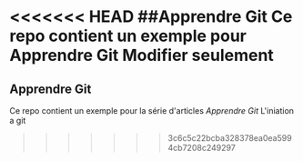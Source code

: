 <<<<<<< HEAD
##Apprendre Git
Ce repo contient un exemple pour Apprendre Git
Modifier seulement
=======
## Apprendre Git
Ce repo contient un exemple pour la série d'articles *Apprendre Git*
L'iniation a git
>>>>>>> 3c6c5c22bcba328378ea0ea5994cb7208c249297
